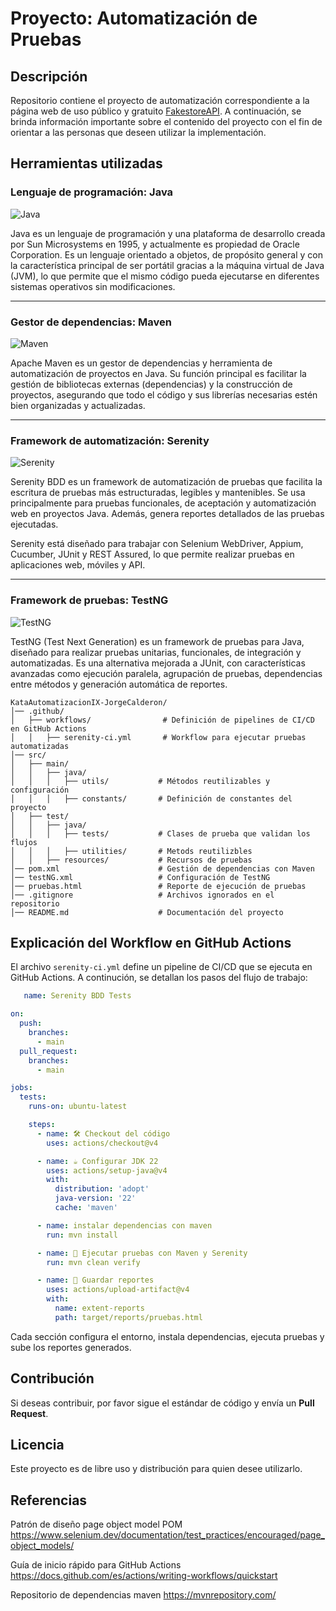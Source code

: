 # Proyecto: Automatización de Pruebas

## Descripción

Repositorio contiene el proyecto de automatización correspondiente a la página web de uso público y gratuito [FakestoreAPI](https://fakestoreapi.com/docs). A continuación, se brinda información importante sobre el contenido del proyecto con el fin de orientar a las personas que deseen utilizar la implementación.

## Herramientas utilizadas

### Lenguaje de programación: Java

![Java](https://img.shields.io/badge/Java-21-orange)

Java es un lenguaje de programación y una plataforma de desarrollo creada por Sun Microsystems en 1995, y actualmente es propiedad de Oracle Corporation. Es un lenguaje orientado a objetos, de propósito general y con la característica principal de ser portátil gracias a la máquina virtual de Java (JVM), lo que permite que el mismo código pueda ejecutarse en diferentes sistemas operativos sin modificaciones.

---

### Gestor de dependencias: Maven

![Maven](https://img.shields.io/badge/Maven-3.8.1-blue)

Apache Maven es un gestor de dependencias y herramienta de automatización de proyectos en Java. Su función principal es facilitar la gestión de bibliotecas externas (dependencias) y la construcción de proyectos, asegurando que todo el código y sus librerías necesarias estén bien organizadas y actualizadas.

---

### Framework de automatización: Serenity

![Serenity](https://img.shields.io/badge/Serenity-3.9.8-blue)

Serenity BDD es un framework de automatización de pruebas que facilita la escritura de pruebas más estructuradas, legibles y mantenibles. Se usa principalmente para pruebas funcionales, de aceptación y automatización web en proyectos Java. Además, genera reportes detallados de las pruebas ejecutadas.

Serenity está diseñado para trabajar con Selenium WebDriver, Appium, Cucumber, JUnit y REST Assured, lo que permite realizar pruebas en aplicaciones web, móviles y API.

---

### Framework de pruebas: TestNG

![TestNG](https://img.shields.io/badge/TestNG-7.4.0-green)

TestNG (Test Next Generation) es un framework de pruebas para Java, diseñado para realizar pruebas unitarias, funcionales, de integración y automatizadas. Es una alternativa mejorada a JUnit, con características avanzadas como ejecución paralela, agrupación de pruebas, dependencias entre métodos y generación automática de reportes.

```
KataAutomatizacionIX-JorgeCalderon/
│── .github/
│   ├── workflows/                # Definición de pipelines de CI/CD en GitHub Actions
│   │   ├── serenity-ci.yml       # Workflow para ejecutar pruebas automatizadas
│── src/
│   ├── main/
│   │   ├── java/
│   │   │   ├── utils/           # Métodos reutilizables y configuración
│   │   │   ├── constants/       # Definición de constantes del proyecto
│   ├── test/
│   │   ├── java/
│   │   │   ├── tests/           # Clases de prueba que validan los flujos
│   │   │   ├── utilities/       # Metods reutilizbles
│   │   ├── resources/           # Recursos de pruebas
│── pom.xml                      # Gestión de dependencias con Maven
│── testNG.xml                   # Configuración de TestNG
│── pruebas.html                 # Reporte de ejecución de pruebas
│── .gitignore                   # Archivos ignorados en el repositorio
│── README.md                    # Documentación del proyecto

```

## Explicación del Workflow en GitHub Actions

El archivo `serenity-ci.yml` define un pipeline de CI/CD que se ejecuta en GitHub Actions. A continución, se detallan los pasos del flujo de trabajo:

```yml
   name: Serenity BDD Tests

on:
  push:
    branches:
      - main
  pull_request:
    branches:
      - main

jobs:
  tests:
    runs-on: ubuntu-latest

    steps:
      - name: 🛠️ Checkout del código
        uses: actions/checkout@v4

      - name: ☕ Configurar JDK 22
        uses: actions/setup-java@v4
        with:
          distribution: 'adopt'
          java-version: '22'
          cache: 'maven'

      - name: instalar dependencias con maven
        run: mvn install

      - name: 🚀 Ejecutar pruebas con Maven y Serenity
        run: mvn clean verify

      - name: 📄 Guardar reportes
        uses: actions/upload-artifact@v4
        with:
          name: extent-reports
          path: target/reports/pruebas.html
```

Cada sección configura el entorno, instala dependencias, ejecuta pruebas y sube los reportes generados.

## Contribución

Si deseas contribuir, por favor sigue el estándar de código y envía un **Pull Request**.

## Licencia

Este proyecto es de libre uso y distribución para quien desee utilizarlo.

## Referencias

Patrón de diseño page object model POM https://www.selenium.dev/documentation/test_practices/encouraged/page_object_models/

Guía de inicio rápido para GitHub Actions https://docs.github.com/es/actions/writing-workflows/quickstart

Repositorio de dependencias maven https://mvnrepository.com/
